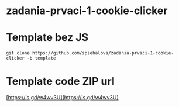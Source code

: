 # zadania-prvaci-1-cookie-clicker

# Template bez JS

```shell
git clone https://github.com/spsehalova/zadania-prvaci-1-cookie-clicker -b template
```

# Template code ZIP url

[https://is.gd/w4wv3U](https://is.gd/w4wv3U)

